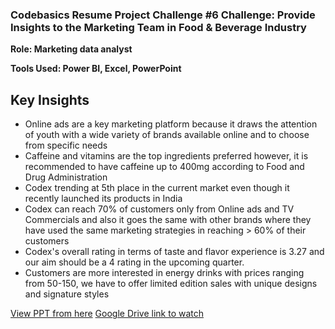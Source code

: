 ### Codebasics Resume Project Challenge #6 Challenge: Provide Insights to the Marketing Team in Food & Beverage Industry

__Role: Marketing data analyst__

**Tools Used: Power BI, Excel, PowerPoint**

## Key Insights

+ Online ads are a key marketing platform because it draws the attention of youth with a wide variety of brands available online and to choose from specific needs
+ Caffeine and vitamins are the top ingredients preferred however, it is recommended to have caffeine up to 400mg according to Food and Drug Administration
+ Codex trending at 5th place in the current market even though it recently launched its products in India
+	Codex can reach 70% of customers only from Online ads and TV Commercials and also it goes the same with other brands where they have used the same marketing strategies in reaching > 60% of their customers
+	Codex's overall rating in terms of taste and flavor experience is 3.27 and our aim should be a 4 rating in the upcoming quarter.
+ Customers are more interested in energy drinks with prices ranging from 50-150, we have to offer limited edition sales with unique designs and signature styles

[View PPT from here](https://1drv.ms/p/s!AiPoRKaKfh781jHK-IFyKOeqws6A?e=ra4BRb)
[Google Drive link to watch](https://drive.google.com/file/d/1lATCci_Qa5HM2nf26nk_wh-spFUye6qt/view?usp=sharing)
